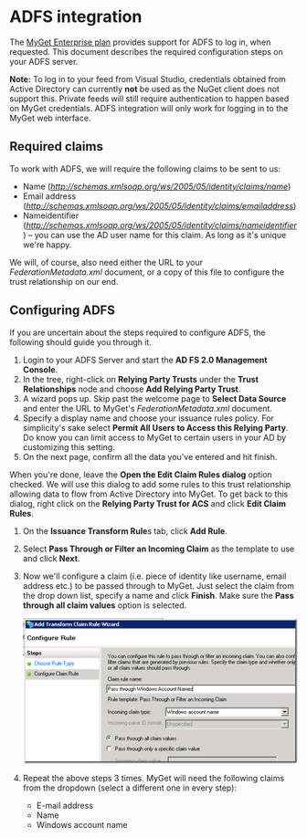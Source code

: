 # ADFS integration

The [MyGet Enterprise plan](http://www.myget.org/enterprise) provides support for ADFS to log in, when requested. This document describes the required configuration steps on your ADFS server.

<p class="alert alert-info">
    <strong>Note:</strong> To log in to your feed from Visual Studio, credentials obtained from Active Directory can currently <strong>not</strong> be used as the NuGet client does not support this. Private feeds will still require authentication to happen based on MyGet credentials. ADFS integration will only work for logging in to the MyGet web interface. 
</p>

## Required claims

To work with ADFS, we will require the following claims to be sent to us:

* Name (*http://schemas.xmlsoap.org/ws/2005/05/identity/claims/name*)
* Email address (*http://schemas.xmlsoap.org/ws/2005/05/identity/claims/emailaddress*) 
* Nameidentifier (*http://schemas.xmlsoap.org/ws/2005/05/identity/claims/nameidentifier*) – you can use the AD user name for this claim. As long as it's unique we're happy.

We will, of course, also need either the URL to your *FederationMetadata.xml* document, or a copy of this file to configure the trust relationship on our end.

## Configuring ADFS

If you are uncertain about the steps required to configure ADFS, the following should guide you through it.

1.  Login to your ADFS Server and start the **AD FS 2.0 Management Console**. 
2.	In the tree, right-click on **Relying Party Trusts** under the **Trust Relationships** node and choose **Add Relying Party Trust**. 
3.	A wizard pops up. Skip past the welcome page to **Select Data Source** and enter the URL to MyGet's *FederationMetadata.xml* document.
4.	Specify a display name and choose your issuance rules policy. For simplicity's sake select **Permit All Users to Access this Relying Party**. Do know you can limit access to MyGet to certain users in your AD by customizing this setting.
5.	On the next page, confirm all the data you've entered and hit finish.

When you're done, leave the **Open the Edit Claim Rules dialog** option checked. We will use this dialog to add some rules to this trust relationship allowing data to flow from Active Directory into MyGet. To get back to this dialog, right click on the **Relying Party Trust for ACS** and click **Edit Claim Rules**.

1.	On the **Issuance Transform Rule**s tab, click **Add Rule**. 
2.	Select **Pass Through or Filter an Incoming Claim** as the template to use and click **Next**.
3.	Now we'll configure a claim (i.e. piece of identity like username, email address etc.) to be passed through to MyGet. Just select the claim from the drop down list, specify a name and click **Finish**. Make sure the **Pass through all claim values** option is selected.

	![Pass through all claim values](Images/pass-through-claims.png)
 
4.	Repeat the above steps 3 times. MyGet will need the following claims from the dropdown (select a different one in every step):

	* E-mail address
	* Name
	* Windows account name